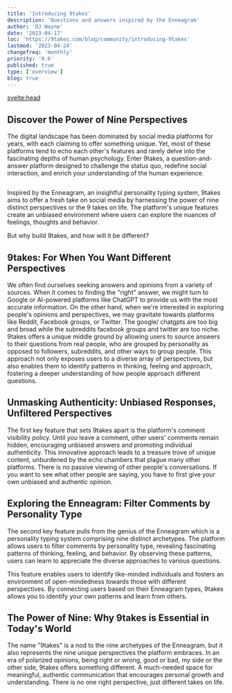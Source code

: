 ```yaml
---
title: 'Introducing 9takes'
description: 'Questions and answers inspired by the Enneagram'
author: 'DJ Wayne'
date: '2023-04-17'
loc: 'https://9takes.com/blog/community/introducing-9takes'
lastmod: '2023-04-24'
changefreq: 'monthly'
priority: '0.6'
published: true
type: ['overview']
blog: true
---
```


<svelte:head>

  <meta property="og:image" content="https://9takes.com/blogs/open-cage-color.webp" />
  <link rel="canonical" href="https://9takes.com/blog/community/introducing-9takes">
</svelte:head>

<script>
	import  PopCard  from "../../lib/components/atoms/PopCard.svelte";
</script>

<!-- big long panel of people experiencing anger fear and shame -->

## Discover the Power of Nine Perspectives

The digital landscape has been dominated by social media platforms for years, with each claiming to offer something unique. Yet, most of these platforms tend to echo each other's features and rarely delve into the fascinating depths of human psychology. Enter 9takes, a question-and-answer platform designed to challenge the status quo, redefine social interaction, and enrich your understanding of the human experience.

<div
	style="display: flex;
    justify-content: center;"
>
 <PopCard
		image={`/blogs/open-cage-color.webp`}
		showIcon={false}
		tint={false}
		text=""
		subtext=""
	/>

</div>

Inspired by the Enneagram, an insightful personality typing system, 9takes aims to offer a fresh take on social media by harnessing the power of nine distinct perspectives or the 9 takes on life. The platform's unique features create an unbiased environment where users can explore the nuances of feelings, thoughts and behavior.

But why build 9takes, and how will it be different?

## 9takes: For When You Want Different Perspectives

We often find ourselves seeking answers and opinions from a variety of sources. When it comes to finding the "right" answer, we might turn to Google or AI-powered platforms like ChatGPT to provide us with the most accurate information. On the other hand, when we're interested in exploring people's opinions and perspectives, we may gravitate towards platforms like Reddit, Facebook groups, or Twitter. The google/ chatgpts are too big and broad while the subreddits facebook groups and twitter are too niche. 9takes offers a unique middle ground by allowing users to source answers to their questions from real people, who are grouped by personality as opposed to followers, subreddits, and other ways to group people. This approach not only exposes users to a diverse array of perspectives, but also enables them to identify patterns in thinking, feeling and approach, fostering a deeper understanding of how people approach different questions.

## Unmasking Authenticity: Unbiased Responses, Unfiltered Perspectives

The first key feature that sets 9takes apart is the platform's comment visibility policy. Until you leave a comment, other users' comments remain hidden, encouraging unbiased answers and promoting individual authenticity. This innovative approach leads to a treasure trove of unique content, unburdened by the echo chambers that plague many other platforms. There is no passive viewing of other people's conversations. If you want to see what other people are saying, you have to first give your own unbiased and authentic opinion.

## Exploring the Enneagram: Filter Comments by Personality Type

The second key feature pulls from the genius of the Enneagram which is a personality typing system comprising nine distinct archetypes. The platform allows users to filter comments by personality type, revealing fascinating patterns of thinking, feeling, and behavior. By observing these patterns, users can learn to appreciate the diverse approaches to various questions.

This feature enables users to identify like-minded individuals and fosters an environment of open-mindedness towards those with different perspectives. By connecting users based on their Enneagram types, 9takes allows you to identify your own patterns and learn from others.

## The Power of Nine: Why 9takes is Essential in Today's World

The name "9takes" is a nod to the nine archetypes of the Enneagram, but it also represents the nine unique perspectives the platform embraces. In an era of polarized opinions, being right or wrong, good or bad, my side or the other side, 9takes offers something different. A much-needed space for meaningful, authentic communication that encourages personal growth and understanding. There is no one right perspective, just different takes on life.
